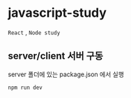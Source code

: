 # javascript-study

``` React ``` , ``` Node study ```

## server/client 서버 구동
server 폴더에 있는 package.json 에서 실행

    npm run dev
